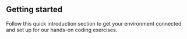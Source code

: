 ## Getting started

Follow this quick introduction section to get your environment connected and set up for our hands-on coding exercises.